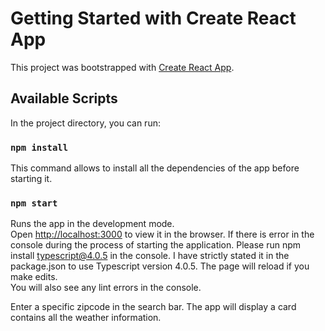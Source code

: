 # Getting Started with Create React App

This project was bootstrapped with [Create React App](https://github.com/facebook/create-react-app).

## Available Scripts

In the project directory, you can run:

### `npm install`
This command allows to install all the dependencies of the app before starting it.

### `npm start`

Runs the app in the development mode.\
Open [http://localhost:3000](http://localhost:3000) to view it in the browser.
If there is error in the console during the process of starting the application. Please run npm install typescript@4.0.5 in the console. I have strictly stated it in the package.json to use Typescript version 4.0.5.
The page will reload if you make edits.\
You will also see any lint errors in the console.

Enter a specific zipcode in the search bar. The app will display a card contains all the weather information.
